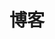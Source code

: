 ---
title: 博客
description: 博客有关文章。
image:

# Badge style
style:
    background: "#2a9d8f"
    color: "#fff"
---